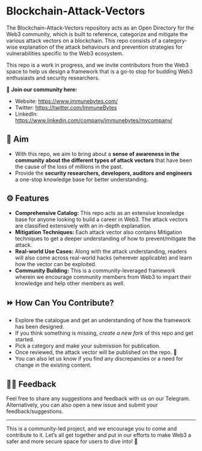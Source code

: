 # Blockchain-Attack-Vectors

The Blockchain-Attack-Vectors repository acts as an Open Directory for the Web3 community, which is built to reference, categorize and mitigate the various attack vectors on a blockchain. This repo consists of a category-wise explanation of the attack behaviours and prevention strategies for vulnerabilities specific to the Web3 ecosystem.

This repo is a work in progress, and we invite contributors from the Web3 space to help us design a framework that is a go-to stop for budding Web3 enthusiasts and security researchers.

📩 **Join our community here:**
- Website: https://www.immunebytes.com/
- Twitter: https://twitter.com/ImmuneBytes
- LinkedIn: https://www.linkedin.com/company/immunebytes/mycompany/ 

## 🎯 Aim

- With this repo, we aim to bring about a **sense of awareness in the community about the different types of attack vectors** that have been the cause of the loss of millions in the past.
- Provide the **security researchers, developers, auditors and engineers** a one-stop knowledge base for better understanding.

## ⚙️ Features

- **Comprehensive Catalog:** This repo acts as an extensive knowledge base for anyone looking to build a career in Web3. The attack vectors are classified extensively with an in-depth explanation.
- **Mitigation Techniques:** Each attack vector also contains Mitigation techniques to get a deeper understanding of how to prevent/mitigate the attack.
- **Real-world Use Cases:** Along with the attack understanding, readers will also come across real-world hacks (wherever applicable) and learn how the vector can be exploited.
- **Community Building:** This is a community-leveraged framework wherein we encourage community members from Web3 to impart their knowledge and help other members as well.

## ⏩ How Can You Contribute?

- Explore the catalogue and get an understanding of how the framework has been designed.
- If you think something is missing, *create a new fork* of this repo and get started.
- Pick a category and make your submission for publication.
- Once reviewed, the attack vector will be published on the repo. 🚀
- You can also let us know if you find any discrepancies or a need for change in the existing content.

## ✍🏻 Feedback

Feel free to share any suggestions and feedback with us on our Telegram. Alternatively, you can also open a new issue and submit your feedback/suggestions. 

***

This is a community-led project, and we encourage you to come and contribute to it. Let’s all get together and put in our efforts to make Web3 a safer and more secure space for users to dive into! 🤝
